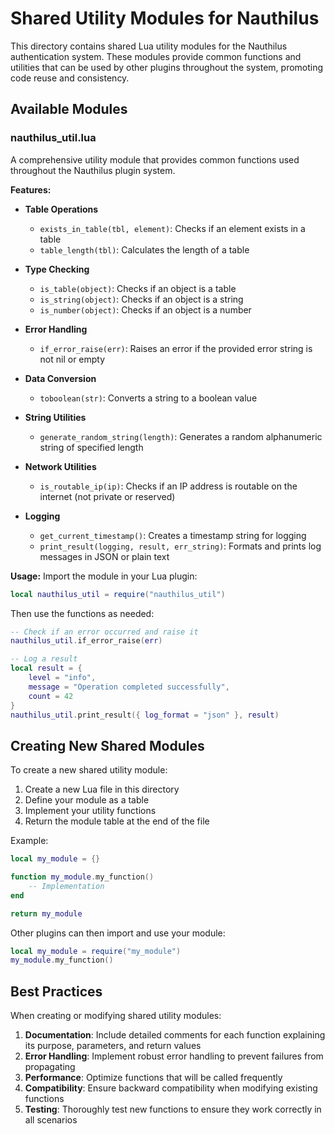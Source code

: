 # Shared Utility Modules for Nauthilus

This directory contains shared Lua utility modules for the Nauthilus authentication system. These modules provide common functions and utilities that can be used by other plugins throughout the system, promoting code reuse and consistency.

## Available Modules

### nauthilus_util.lua
A comprehensive utility module that provides common functions used throughout the Nauthilus plugin system.

**Features:**
- **Table Operations**
  - `exists_in_table(tbl, element)`: Checks if an element exists in a table
  - `table_length(tbl)`: Calculates the length of a table
  
- **Type Checking**
  - `is_table(object)`: Checks if an object is a table
  - `is_string(object)`: Checks if an object is a string
  - `is_number(object)`: Checks if an object is a number
  
- **Error Handling**
  - `if_error_raise(err)`: Raises an error if the provided error string is not nil or empty
  
- **Data Conversion**
  - `toboolean(str)`: Converts a string to a boolean value
  
- **String Utilities**
  - `generate_random_string(length)`: Generates a random alphanumeric string of specified length
  
- **Network Utilities**
  - `is_routable_ip(ip)`: Checks if an IP address is routable on the internet (not private or reserved)
  
- **Logging**
  - `get_current_timestamp()`: Creates a timestamp string for logging
  - `print_result(logging, result, err_string)`: Formats and prints log messages in JSON or plain text

**Usage:**
Import the module in your Lua plugin:
```lua
local nauthilus_util = require("nauthilus_util")
```

Then use the functions as needed:
```lua
-- Check if an error occurred and raise it
nauthilus_util.if_error_raise(err)

-- Log a result
local result = {
    level = "info",
    message = "Operation completed successfully",
    count = 42
}
nauthilus_util.print_result({ log_format = "json" }, result)
```

## Creating New Shared Modules

To create a new shared utility module:

1. Create a new Lua file in this directory
2. Define your module as a table
3. Implement your utility functions
4. Return the module table at the end of the file

Example:
```lua
local my_module = {}

function my_module.my_function()
    -- Implementation
end

return my_module
```

Other plugins can then import and use your module:
```lua
local my_module = require("my_module")
my_module.my_function()
```

## Best Practices

When creating or modifying shared utility modules:

1. **Documentation**: Include detailed comments for each function explaining its purpose, parameters, and return values
2. **Error Handling**: Implement robust error handling to prevent failures from propagating
3. **Performance**: Optimize functions that will be called frequently
4. **Compatibility**: Ensure backward compatibility when modifying existing functions
5. **Testing**: Thoroughly test new functions to ensure they work correctly in all scenarios
